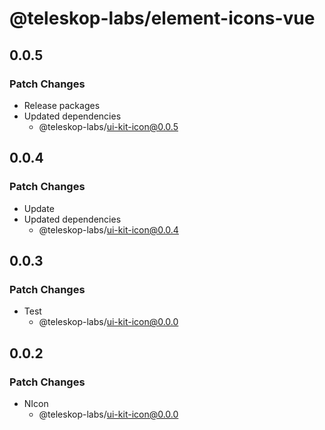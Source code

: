 # @teleskop-labs/element-icons-vue

## 0.0.5

### Patch Changes

- Release packages
- Updated dependencies
  - @teleskop-labs/ui-kit-icon@0.0.5

## 0.0.4

### Patch Changes

- Update
- Updated dependencies
  - @teleskop-labs/ui-kit-icon@0.0.4

## 0.0.3

### Patch Changes

- Test
  - @teleskop-labs/ui-kit-icon@0.0.0

## 0.0.2

### Patch Changes

- NIcon
  - @teleskop-labs/ui-kit-icon@0.0.0

